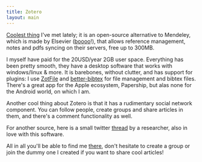 ```yaml
---
title: Zotero
layout: main
---
```


[Coolest thing](https://www.zotero.org) I've met lately; it is an open-source alternative to Mendeley, which is made by Elsevier ([b](https://www.talyarkoni.org/blog/2016/12/12/why-i-still-wont-review-for-or-publish-with-elsevier-and-think-you-shouldnt-either/)[o](https://www.techdirt.com/articles/20151103/15475732708/not-just-academics-fed-up-with-elsevier-entire-editorial-staff-resigns-en-masse-to-start-open-access-journal.shtml)[o](https://gclibrary.commons.gc.cuny.edu/2015/05/21/why-boycott/)[o](https://thedirtpsychology.org/academic-publishers-are-evil/)[o](https://lemire.me/blog/2015/05/19/putting-the-evil-academic-publishers-in-perspective/)!), that allows reference management, notes and pdfs syncing on their servers, free up to 300MB. 

I myself have paid for the 20USD/year 2GB user space. Everything has been pretty smooth, they have a desktop software that works with windows/linux & more. It is barebones, without clutter, and has support for plugins: I use [ZotFile](http://zotfile.com/) and [better-bibtex](https://github.com/retorquere/zotero-better-bibtex) for file management and bibtex files.  There's a great app for the Apple ecosystem, Papership, but alas none for the Android world, on which I am.

Another cool thing about Zotero is that it has a rudimentary social network component. You can follow people, create groups and share articles in them, and there's a comment functionality as well.

For another source, here is a small twitter [thread](https://twitter.com/DingemanseMark/status/936329828067872774) by a researcher, also in love with this software.

All in all you'll be able to find me [there](https://www.zotero.org/theo-m/), don't hesitate to create a group or join the dummy one I created if you want to share cool articles!